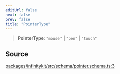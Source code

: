 ```yaml
---
editUrl: false
next: false
prev: false
title: "PointerType"
---
```


> **PointerType**: `"mouse"` \| `"pen"` \| `"touch"`

## Source

[packages/infinitykit/src/schema/pointer.schema.ts:3](https://github.com/nodenogg-in/alpha-p2p/blob/aa60360/packages/infinitykit/src/schema/pointer.schema.ts#L3)
